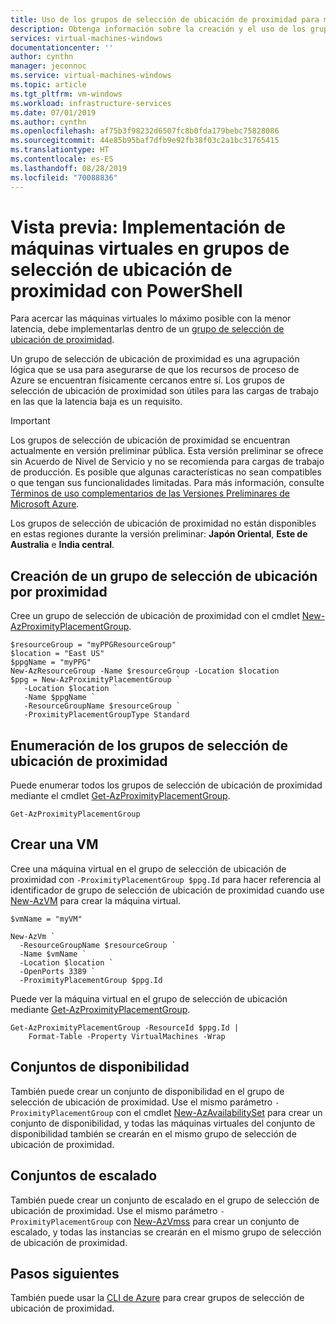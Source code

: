 ```yaml
---
title: Uso de los grupos de selección de ubicación de proximidad para máquinas virtuales Windows | Microsoft Docs
description: Obtenga información sobre la creación y el uso de los grupos de selección de ubicación de proximidad para máquinas virtuales Windows en Azure.
services: virtual-machines-windows
documentationcenter: ''
author: cynthn
manager: jeconnoc
ms.service: virtual-machines-windows
ms.topic: article
ms.tgt_pltfrm: vm-windows
ms.workload: infrastructure-services
ms.date: 07/01/2019
ms.author: cynthn
ms.openlocfilehash: af75b3f98232d6507fc8b0fda179bebc75828086
ms.sourcegitcommit: 44e85b95baf7dfb9e92fb38f03c2a1bc31765415
ms.translationtype: HT
ms.contentlocale: es-ES
ms.lasthandoff: 08/28/2019
ms.locfileid: "70088836"
---
```

# <a name="preview-deploy-vms-to-proximity-placement-groups-using-powershell"></a>Vista previa: Implementación de máquinas virtuales en grupos de selección de ubicación de proximidad con PowerShell


Para acercar las máquinas virtuales lo máximo posible con la menor latencia, debe implementarlas dentro de un [grupo de selección de ubicación de proximidad](co-location.md#preview-proximity-placement-groups).

Un grupo de selección de ubicación de proximidad es una agrupación lógica que se usa para asegurarse de que los recursos de proceso de Azure se encuentran físicamente cercanos entre sí. Los grupos de selección de ubicación de proximidad son útiles para las cargas de trabajo en las que la latencia baja es un requisito.

> [!IMPORTANT]
> Los grupos de selección de ubicación de proximidad se encuentran actualmente en versión preliminar pública.
> Esta versión preliminar se ofrece sin Acuerdo de Nivel de Servicio y no se recomienda para cargas de trabajo de producción. Es posible que algunas características no sean compatibles o que tengan sus funcionalidades limitadas. Para más información, consulte [Términos de uso complementarios de las Versiones Preliminares de Microsoft Azure](https://azure.microsoft.com/support/legal/preview-supplemental-terms/).
>
> Los grupos de selección de ubicación de proximidad no están disponibles en estas regiones durante la versión preliminar: **Japón Oriental**, **Este de Australia** e **India central**.


## <a name="create-a-proximity-placement-group"></a>Creación de un grupo de selección de ubicación por proximidad
Cree un grupo de selección de ubicación de proximidad con el cmdlet [New-AzProximityPlacementGroup](https://docs.microsoft.com/powershell/module/az.compute/new-azproximityplacementgroup). 

```azurepowershell-interactive
$resourceGroup = "myPPGResourceGroup"
$location = "East US"
$ppgName = "myPPG"
New-AzResourceGroup -Name $resourceGroup -Location $location
$ppg = New-AzProximityPlacementGroup `
   -Location $location `
   -Name $ppgName `
   -ResourceGroupName $resourceGroup `
   -ProximityPlacementGroupType Standard
```

## <a name="list-proximity-placement-groups"></a>Enumeración de los grupos de selección de ubicación de proximidad

Puede enumerar todos los grupos de selección de ubicación de proximidad mediante el cmdlet [Get-AzProximityPlacementGroup](/powershell/module/az.compute/get-azproximityplacementgroup).

```azurepowershell-interactive
Get-AzProximityPlacementGroup
```


## <a name="create-a-vm"></a>Crear una VM

Cree una máquina virtual en el grupo de selección de ubicación de proximidad con `-ProximityPlacementGroup $ppg.Id` para hacer referencia al identificador de grupo de selección de ubicación de proximidad cuando use [New-AzVM](https://docs.microsoft.com/powershell/module/az.compute/new-azvm) para crear la máquina virtual.

```azurepowershell-interactive
$vmName = "myVM"

New-AzVm `
  -ResourceGroupName $resourceGroup `
  -Name $vmName `
  -Location $location `
  -OpenPorts 3389 `
  -ProximityPlacementGroup $ppg.Id
```

Puede ver la máquina virtual en el grupo de selección de ubicación mediante [Get-AzProximityPlacementGroup](/powershell/module/az.compute/get-azproximityplacementgroup).

```azurepowershell-interactive
Get-AzProximityPlacementGroup -ResourceId $ppg.Id |
    Format-Table -Property VirtualMachines -Wrap
```

## <a name="availability-sets"></a>Conjuntos de disponibilidad
También puede crear un conjunto de disponibilidad en el grupo de selección de ubicación de proximidad. Use el mismo parámetro `-ProximityPlacementGroup` con el cmdlet [New-AzAvailabilitySet](/powershell/module/az.compute/new-azavailabilityset) para crear un conjunto de disponibilidad, y todas las máquinas virtuales del conjunto de disponibilidad también se crearán en el mismo grupo de selección de ubicación de proximidad.

## <a name="scale-sets"></a>Conjuntos de escalado

También puede crear un conjunto de escalado en el grupo de selección de ubicación de proximidad. Use el mismo parámetro `-ProximityPlacementGroup` con [New-AzVmss](https://docs.microsoft.com/powershell/module/az.compute/new-azvmss) para crear un conjunto de escalado, y todas las instancias se crearán en el mismo grupo de selección de ubicación de proximidad.

## <a name="next-steps"></a>Pasos siguientes

También puede usar la [CLI de Azure](../linux/proximity-placement-groups.md) para crear grupos de selección de ubicación de proximidad.
